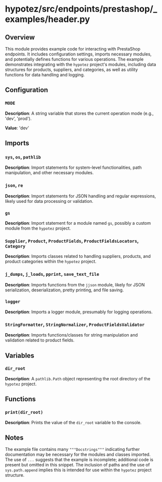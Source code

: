# hypotez/src/endpoints/prestashop/_examples/header.py

## Overview

This module provides example code for interacting with PrestaShop endpoints. It includes configuration settings, imports necessary modules, and potentially defines functions for various operations.  The example demonstrates integrating with the `hypotez` project's modules, including data structures for products, suppliers, and categories, as well as utility functions for data handling and logging.


## Configuration

### `MODE`

**Description**: A string variable that stores the current operation mode (e.g., 'dev', 'prod').

**Value**: 'dev'


## Imports

### `sys`, `os`, `pathlib`

**Description**: Import statements for system-level functionalities, path manipulation, and other necessary modules.


### `json`, `re`

**Description**: Import statements for JSON handling and regular expressions, likely used for data processing or validation.


### `gs`

**Description**: Import statement for a module named `gs`, possibly a custom module from the `hypotez` project.


### `Supplier`, `Product`, `ProductFields`, `ProductFieldsLocators`, `Category`

**Description**: Imports classes related to handling suppliers, products, and product categories within the `hypotez` project.


### `j_dumps`, `j_loads`, `pprint`, `save_text_file`

**Description**: Imports functions from the `jjson` module, likely for JSON serialization, deserialization, pretty printing, and file saving.


### `logger`

**Description**: Imports a logger module, presumably for logging operations.


### `StringFormatter`, `StringNormalizer`, `ProductFieldsValidator`

**Description**: Imports functions/classes for string manipulation and validation related to product fields.


## Variables

### `dir_root`

**Description**: A `pathlib.Path` object representing the root directory of the `hypotez` project.


## Functions

### `print(dir_root)`

**Description**: Prints the value of the `dir_root` variable to the console.


## Notes

The example file contains many `"""Docstrings"""` indicating further documentation may be necessary for the modules and classes imported. The use of `...` suggests that the example is incomplete; additional code is present but omitted in this snippet.  The inclusion of paths and the use of `sys.path.append` implies this is intended for use within the `hypotez` project structure.